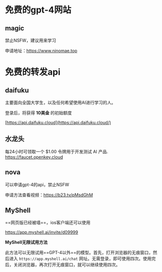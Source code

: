 # 免费的gpt-4网站

## magic

禁止NSFW，建议用来学习

申请地址：https://www.ninomae.top

# 免费的转发api

## daifuku

主要面向全国大学生，以及任何希望使用AI进行学习的人。

登录后，将获得 **10美金** 的初始额度

[https://api.daifuku.cloud](https://api.daifuku.cloud/)

## 水龙头

每24小时可领取一个 $1.00 令牌用于开发测试 AI 产品.
https://faucet.openkey.cloud

## nova

可以申请gpt-4的api，禁止NSFW

申请方法查看视频：https://b23.tv/pMsdGhM

## MyShell

==网页版已经被墙==，ios客户端还可以使用

https://app.myshell.ai/invite/d09999

**MyShell无限试用方法**

此方法可以无限试用==GPT-4以外==的模型。首先，打开浏览器的无痕窗口，然后进入 `https://app.myshell.ai/chat` 网址。无需登录，即可使用四次。使用完后，关闭浏览器，再次打开无痕窗口，就可以继续使用四次。
